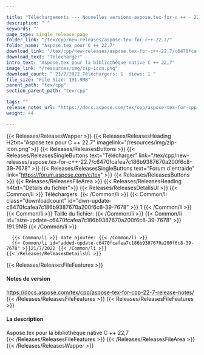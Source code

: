 ```yaml
---

title: "Téléchargements --- Nouvelles versions-aspose.tex-for-c ++ - 22.7"
description: " "
keywords: ""
page_type: single_release_page
folder_link: "/tex/cpp/new-releases/aspose.tex-for-c++-22.7/"
folder_name: "Aspose.tex pour C ++ 22.7"
download_link: "/tex/cpp/new-releases/aspose.tex-for-c++-22.7/c6470fcafea7c186b9387670a200f6c8-39-7678"
download_text: "Télécharger"
intro_text: "Aspose.tex pour la bibliothèque native C ++ 22,7"
image_link: "/resources/img/zip-icon.png"
download_count: " 21/7/2022 Téléchargers: 1  Views: 1 "
file_size: "File Size: 191.9MB"
parent_path: "tex/cpp"
section_parent_path: "tex/cpp"

tags: ""
release_notes_url: "https://docs.aspose.com/tex/cpp/aspose-tex-for-cpp-22-7-release-notes/"
weight: 44

---
```


{{< Releases/ReleasesWapper >}}
  {{< Releases/ReleasesHeading H2txt="Aspose.tex pour C ++ 22.7" imagelink="/resources/img/zip-icon.png">}}
  {{< Releases/ReleasesButtons >}}
    {{< Releases/ReleasesSingleButtons text="Télécharger" link="/tex/cpp/new-releases/aspose.tex-for-c++-22.7/c6470fcafea7c186b9387670a200f6c8-39-7678" >}}
    {{< Releases/ReleasesSingleButtons text="Forum d'entraide" link="https://forum.aspose.com/c/tex" >}}
  {{< Releases/ReleasesButtons >}}
  {{< Releases/ReleasesFileArea >}}
    {{< Releases/ReleasesHeading h4txt="Détails du fichier">}}
    {{< Releases/ReleasesDetailsUl >}}
      {{< Common/li >}} Téléchargers: {{< /Common/li >}}
      {{< Common/li class="downloadcount" id="dwn-update-c6470fcafea7c186b9387670a200f6c8-39-7678" >}} 1 {{< /Common/li >}}
      {{< Common/li >}} Taille du fichier: {{< /Common/li >}}
      {{< Common/li id="size-update-c6470fcafea7c186b9387670a200f6c8-39-7678" >}} 191.9MB {{< /Common/li >}}

      {{< Common/li >}} date ajoutée: {{< /Common/li >}}
      {{< Common/li id="added-update-c6470fcafea7c186b9387670a200f6c8-39-7678" >}}21/7/2022 {{< /Common/li >}}
    {{< /Releases/ReleasesDetailsUl >}}

  {{< Releases/ReleasesFileFeatures >}}
      <h4>Notes de version</h4><div><a href='https://docs.aspose.com/tex/cpp/aspose-tex-for-cpp-22-7-release-notes/'>https://docs.aspose.com/tex/cpp/aspose-tex-for-cpp-22-7-release-notes/</a></div>
  {{< /Releases/ReleasesFileFeatures >}}
  {{< Releases/ReleasesFileFeatures >}}
      <h4>La description</h4><div class="HTMLDescription">Aspose.tex pour la bibliothèque native C ++ 22,7</div>
  {{< /Releases/ReleasesFileFeatures >}}
 {{< /Releases/ReleasesFileArea >}}
{{< /Releases/ReleasesWapper >}}


